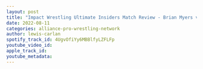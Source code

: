 ```yaml
---
layout: post
title: "Impact Wrestling Ultimate Insiders Match Review - Brian Myers vs Vargas for the Digital Media Title"
date: 2022-08-11
categories: alliance-pro-wrestling-network
author: lewis-carlan
spotify_track_id: 4UgvOfiYy6MBBlfyLZFLFp
youtube_video_id: 
apple_track_id: 
youtube_metadata: 
---
```

